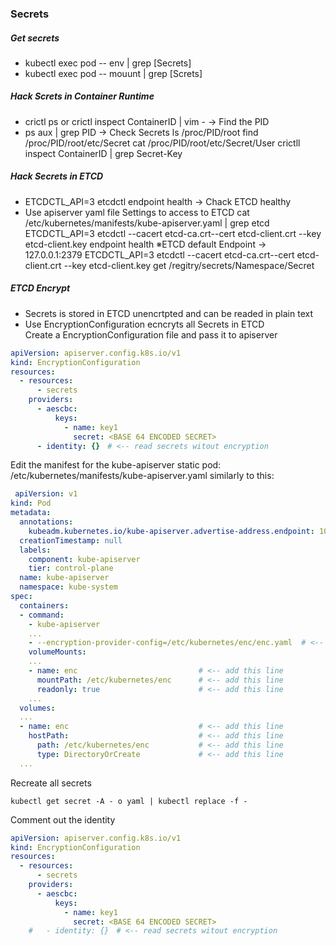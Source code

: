 ### Secrets
##### Get secrets 
- kubectl exec pod -- env | grep [Secrets]
- kubectl exec pod -- mouunt | grep [Screts]
##### Hack Screts in Container Runtime
- crictl ps or crictl inspect ContainerID | vim - -> Find the PID
- ps aux | grep PID -> Check Secrets
ls /proc/PID/root
find /proc/PID/root/etc/Secret
cat /proc/PID/root/etc/Secret/User
crictll inspect ContainerID | grep Secret-Key
##### Hack Secrets in ETCD
- ETCDCTL_API=3 etcdctl endpoint health -> Chack ETCD healthy
- Use apiserver yaml file Settings to access to ETCD
cat /etc/kubernetes/manifests/kube-apiserver.yaml | grep etcd
ETCDCTL_API=3 etcdctl --cacert etcd-ca.crt--cert etcd-client.crt --key etcd-client.key endpoint health
※ETCD default Endpoint -> 127.0.0.1:2379 
ETCDCTL_API=3 etcdctl --cacert etcd-ca.crt--cert etcd-client.crt --key etcd-client.key get /regitry/secrets/Namespace/Secret

##### ETCD Encrypt
- Secrets is stored in ETCD unencrtpted and can be readed in plain text
- Use EncryptionConfiguration ecncryts all Secrets in ETCD  
Create a EncryptionConfiguration file and pass it to apiserver
```yaml
apiVersion: apiserver.config.k8s.io/v1
kind: EncryptionConfiguration
resources:
  - resources:
      - secrets
    providers:
      - aescbc:
          keys:
            - name: key1
              secret: <BASE 64 ENCODED SECRET>
      - identity: {}　# <-- read secrets witout encryption
```
Edit the manifest for the kube-apiserver static pod: /etc/kubernetes/manifests/kube-apiserver.yaml similarly to this:  
```yaml
 apiVersion: v1
kind: Pod
metadata:
  annotations:
    kubeadm.kubernetes.io/kube-apiserver.advertise-address.endpoint: 10.10.30.4:6443
  creationTimestamp: null
  labels:
    component: kube-apiserver
    tier: control-plane
  name: kube-apiserver
  namespace: kube-system
spec:
  containers:
  - command:
    - kube-apiserver
    ...
    - --encryption-provider-config=/etc/kubernetes/enc/enc.yaml  # <-- add this line
    volumeMounts:
    ...
    - name: enc                           # <-- add this line
      mountPath: /etc/kubernetes/enc      # <-- add this line
      readonly: true                      # <-- add this line
    ...
  volumes:
  ...
  - name: enc                             # <-- add this line
    hostPath:                             # <-- add this line
      path: /etc/kubernetes/enc           # <-- add this line
      type: DirectoryOrCreate             # <-- add this line
  ...
```
Recreate all secrets
```concole
kubectl get secret -A - o yaml | kubectl replace -f -
```
Comment out the identity
```yaml
apiVersion: apiserver.config.k8s.io/v1
kind: EncryptionConfiguration
resources:
  - resources:
      - secrets
    providers:
      - aescbc:
          keys:
            - name: key1
              secret: <BASE 64 ENCODED SECRET>
    #   - identity: {}　# <-- read secrets witout encryption
```


